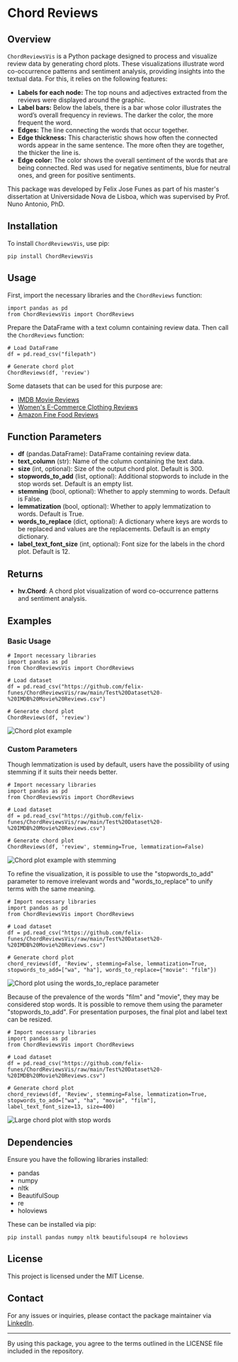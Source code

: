 # Chord Reviews

## Overview
`ChordReviewsVis` is a Python package designed to process and visualize review data by generating chord plots. These visualizations illustrate word co-occurrence patterns and sentiment analysis, providing insights into the textual data. For this, it relies on the following features:
- **Labels for each node:** The top nouns and adjectives extracted from the reviews were displayed around the graphic.
- **Label bars:** Below the labels, there is a bar whose color illustrates the word’s overall frequency in reviews. The darker the color, the more frequent the word.
- **Edges:** The line connecting the words that occur together.
- **Edge thickness:** This characteristic shows how often the connected words appear in the same sentence. The more often they are together, the thicker the line is.
- **Edge color:** The color shows the overall sentiment of the words that are being connected. Red was used for negative sentiments, blue for neutral ones, and green for positive sentiments.

This package was developed by Felix Jose Funes as part of his master's dissertation at Universidade Nova de Lisboa, which was supervised by Prof. Nuno Antonio, PhD.

## Installation
To install `ChordReviewsVis`, use pip:
```
pip install ChordReviewsVis
```

## Usage
First, import the necessary libraries and the `ChordReviews` function:
```
import pandas as pd
from ChordReviewsVis import ChordReviews
```

Prepare the DataFrame with a text column containing review data. Then call the `ChordReviews` function:
```
# Load DataFrame
df = pd.read_csv("filepath")

# Generate chord plot
ChordReviews(df, 'review')
```

Some datasets that can be used for this purpose are:

* [IMDB Movie Reviews](https://www.kaggle.com/datasets/atulanandjha/imdb-50k-movie-reviews-test-your-bert)
* [Women's E-Commerce Clothing Reviews](https://www.kaggle.com/datasets/nicapotato/womens-ecommerce-clothing-reviews)
* [Amazon Fine Food Reviews](https://www.kaggle.com/datasets/snap/amazon-fine-food-reviews)

## Function Parameters
- **df** (pandas.DataFrame): DataFrame containing review data.
- **text_column** (str): Name of the column containing the text data.
- **size** (int, optional): Size of the output chord plot. Default is 300.
- **stopwords_to_add** (list, optional): Additional stopwords to include in the stop words set. Default is an empty list.
- **stemming** (bool, optional): Whether to apply stemming to words. Default is False.
- **lemmatization** (bool, optional): Whether to apply lemmatization to words. Default is True.
- **words_to_replace** (dict, optional): A dictionary where keys are words to be replaced and values are the replacements. Default is an empty dictionary.
- **label_text_font_size** (int, optional): Font size for the labels in the chord plot. Default is 12.

## Returns
- **hv.Chord**: A chord plot visualization of word co-occurrence patterns and sentiment analysis.

## Examples 
### Basic Usage
```
# Import necessary libraries
import pandas as pd
from ChordReviewsVis import ChordReviews

# Load dataset
df = pd.read_csv("https://github.com/felix-funes/ChordReviewsVis/raw/main/Test%20Dataset%20-%20IMDB%20Movie%20Reviews.csv")

# Generate chord plot
ChordReviews(df, 'review')

```

![Chord plot example](https://raw.githubusercontent.com/felix-funes/ChordReviewsVis/6984c3720d6c3b2902a6ff70374040fe4d25f97b/Sample%20Chord%20Plot%20-%20IMDB%20Dataset%20-%20Basic%20usage.svg)

### Custom Parameters

Though lemmatization is used by default, users have the possibility of using stemming if it suits their needs better.
```
# Import necessary libraries
import pandas as pd
from ChordReviewsVis import ChordReviews

# Load dataset
df = pd.read_csv("https://github.com/felix-funes/ChordReviewsVis/raw/main/Test%20Dataset%20-%20IMDB%20Movie%20Reviews.csv")

# Generate chord plot
ChordReviews(df, 'review', stemming=True, lemmatization=False)

```
![Chord plot example with stemming](https://raw.githubusercontent.com/felix-funes/ChordReviewsVis/7b50f84045ddb126ba2a6fe5d036e86b23325625/Sample%20Chord%20Plot%20-%20IMDB%20Dataset%20-%20Stemming.svg)

To refine the visualization, it is possible to use the "stopwords_to_add" parameter to remove irrelevant words and "words_to_replace" to unify terms with the same meaning.

```
# Import necessary libraries
import pandas as pd
from ChordReviewsVis import ChordReviews

# Load dataset
df = pd.read_csv("https://github.com/felix-funes/ChordReviewsVis/raw/main/Test%20Dataset%20-%20IMDB%20Movie%20Reviews.csv")

# Generate chord plot
chord_reviews(df, 'Review', stemming=False, lemmatization=True, stopwords_to_add=["wa", "ha"], words_to_replace={"movie": "film"})
```
![Chord plot using the words_to_replace parameter](https://raw.githubusercontent.com/felix-funes/ChordReviewsVis/8335a92c77d0420a9a1eee8db509eae5cdde7af3/Sample%20Chord%20Plot%20-%20IMDB%20Dataset%20-%20Replacing%20words.svg)

Because of the prevalence of the words "film" and "movie", they may be considered stop words. It is possible to remove them using the parameter "stopwords_to_add". For presentation purposes, the final plot and label text can be resized.
```
# Import necessary libraries
import pandas as pd
from ChordReviewsVis import ChordReviews

# Load dataset
df = pd.read_csv("https://github.com/felix-funes/ChordReviewsVis/raw/main/Test%20Dataset%20-%20IMDB%20Movie%20Reviews.csv")

# Generate chord plot
chord_reviews(df, 'Review', stemming=False, lemmatization=True, stopwords_to_add=["wa", "ha", "movie", "film"], label_text_font_size=13, size=400)

```
![Large chord plot with stop words](https://raw.githubusercontent.com/felix-funes/ChordReviewsVis/8335a92c77d0420a9a1eee8db509eae5cdde7af3/Sample%20Chord%20Plot%20-%20IMDB%20Dataset%20-%20Stop%20words%20and%20larger%20size.svg)

## Dependencies
Ensure you have the following libraries installed:
- pandas
- numpy
- nltk
- BeautifulSoup
- re
- holoviews

These can be installed via pip:
```
pip install pandas numpy nltk beautifulsoup4 re holoviews
```

## License
This project is licensed under the MIT License.

## Contact
For any issues or inquiries, please contact the package maintainer via [LinkedIn](https://www.linkedin.com/in/felix-funes/).

---

By using this package, you agree to the terms outlined in the LICENSE file included in the repository.